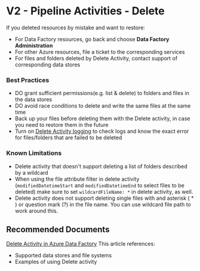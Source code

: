 <properties
  pagetitle="V2 - Pipeline Activities - Delete"
  description="V2 - Pipeline Activities - Move and TransformCommon Solutions"
  service=""
  resource=""
  ms.author="chez,zhenqxu"
  selfhelptype="Generic"
  supporttopicids="32680905"
  resourcetags=""
  productpesids="15613"
  cloudenvironments="public,fairfax,usnat,ussec"
  articleid="7d5dba8e-e49d-11e9-81b4-2a2ae2dbcce4"
  ownershipid="AzureData_DataFactory" />
# V2 - Pipeline Activities - Delete

If you deleted resources by mistake and want to restore:
- For Data Factory resources, go back and choose **Data Factory Administration**
- For other Azure resources, file a ticket to the corresponding services
- For files and folders deleted by Delete Activity, contact support of corresponding data stores

### **Best Practices**

- DO grant sufficient permissions(e.g. list & delete) to folders and files in the data stores
- DO avoid race conditions to delete and write the same files at the same time
- Back up your files before deleting them with the Delete activity, in case you need to restore them in the future
- Turn on [Delete Activity logging](https://docs.microsoft.com/azure/data-factory/delete-activity#syntax) to check logs and know the exact error for files/folders that are failed to be deleted

### **Known Limitations**
- Delete activity that doesn't support deleting a list of folders described by a wildcard
- When using the file attribute filter in delete activity (`modifiedDatetimeStart` and `modifiedDatetimeEnd` to select files to be deleted) make sure to set `wildcardFileName: *` in delete activity, as well.
- Delete activity does not support deleting single files with and asterisk ( * ) or question mark (?) in the file name. You can use wildcard file path to work around this. 

## **Recommended Documents**
[Delete Activity in Azure Data Factory](https://docs.microsoft.com/azure/data-factory/delete-activity)
This article references:
- Supported data stores and file systems
- Examples of using Delete activity
